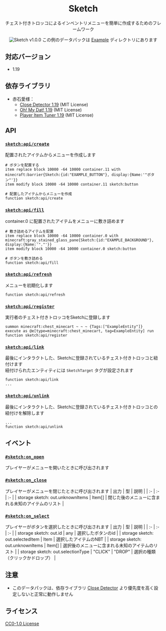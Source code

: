<div align=center>

# Sketch
チェスト付きトロッコによるインベントリメニューを簡単に作成するためのフレームワーク

![Sketch v1.0.0](https://user-images.githubusercontent.com/74240663/174467815-c4a93609-aff7-4e39-8395-7bcda4f26211.gif)
この例のデータパックは [Example](Example) ディレクトリにあります

</div>

## 対応バージョン
- 1.19

## 依存ライブラリ
- 赤石愛様：
  - [Close Detector 1.19](https://github.com/Ai-Akaishi/CloseDetector) (MIT License)
  - [Oh! My Dat! 1.19](https://github.com/Ai-Akaishi/OhMyDat) (MIT License)
  - [Player Item Tuner 1.19](https://github.com/Ai-Akaishi/PlayerItemTuner) (MIT License)

## API
### [`sketch:api/create`](data/sketch/functions/api/create.mcfunction)
配置されたアイテムからメニューを作成します
```mcfunction
# ボタンを配置する
item replace block 10000 -64 10000 container.11 with minecraft:barrier{Sketch:{id:"EXAMPLE_BUTTON"}, display:{Name:'"ボタン"'}}
item modify block 10000 -64 10000 container.11 sketch:button

# 配置したアイテムからメニューを作成
function sketch:api/create
```

### [`sketch:api/fill`](data/sketch/functions/api/fill.mcfunction)
container.0 に配置されたアイテムをメニューに敷き詰めます
```mcfunction
# 敷き詰めるアイテムを配置
item replace block 10000 -64 10000 container.0 with minecraft:gray_stained_glass_pane{Sketch:{id:"EXAMPLE_BACKGROUND"}, display:{Name:'"."'}}
item modify block 10000 -64 10000 container.0 sketch:button

# ボタンを敷き詰める
function sketch:api/fill
```

### [`sketch:api/refresh`](data/sketch/functions/api/refresh.mcfunction)
メニューを初期化します
```mcfunction
function sketch:api/refresh
```

### [`sketch:api/register`](data/sketch/functions/api/register.mcfunction)
実行者のチェスト付きトロッコをSketchに登録します
```mcfunction
summon minecraft:chest_minecart ~ ~ ~ {Tags:["ExampleEntity"]}
execute as @e[type=minecraft:chest_minecart, tag=ExampleEntity] run function sketch:api/register
```

### [`sketch:api/link`](data/sketch/functions/api/link.mcfunction)
最後にインタラクトした、Sketchに登録されているチェスト付きトロッコと紐付けます  
紐付けられたエンティティには `SketchTarget` タグが設定されます
```mcfunction
function sketch:api/link
...
```

### [`sketch:api/unlink`](data/sketch/functions/api/unlink.mcfunction)
最後にインタラクトした、Sketchに登録されているチェスト付きトロッコとの紐付けを解除します  
```mcfunction
...
function sketch:api/unlink
```

## イベント
### [`#sketch:on_open`](data/sketch/tags/functions/on_open.json)
プレイヤーがメニューを開いたときに呼び出されます

### [`#sketch:on_close`](data/sketch/tags/functions/on_close.json)
プレイヤーがメニューを閉じたときに呼び出されます
| 出力 | 型 | 説明 |
| :- | :- | :- |
| storage sketch: out.unknownItems | Item[] | 閉じた後のメニューに含まれる未知のアイテムのリスト |

### [`#sketch:on_select`](data/sketch/tags/functions/on_select.json)
プレイヤーがボタンを選択したときに呼び出されます
| 出力 | 型 | 説明 |
| :- | :- | :- |
| storage sketch: out.id | any | 選択したボタンのid |
| storage sketch: out.selectedItem | Item | 選択したアイテムのNBT |
| storage sketch: out.unknownItems | Item[] | 選択後のメニューに含まれる未知のアイテムのリスト |
| storage sketch: out.selectionType | "CLICK" \| "DROP" | 選択の種類（クリックかドロップ） |

## 注意
- このデータパックは、依存ライブラリ [Close Detector](https://github.com/Ai-Akaishi/CloseDetector) より優先度を高く設定しないと正常に動作しません

## ライセンス
[CC0-1.0 License](LICENSE)
